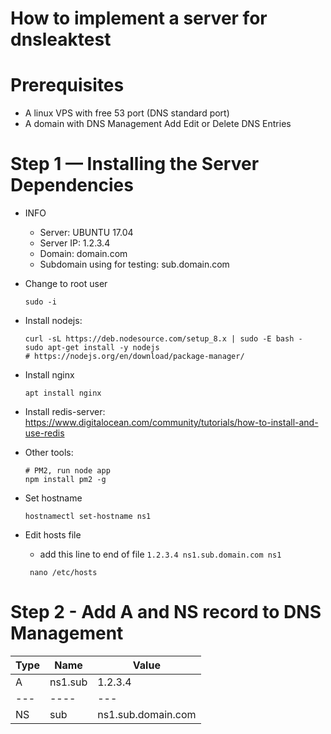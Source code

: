 # How to implement a server for dnsleaktest

# Prerequisites
  - A linux VPS with free 53 port (DNS standard port)
  - A domain with DNS Management Add Edit or Delete DNS Entries

# Step 1 — Installing the Server Dependencies
  - INFO
    - Server: UBUNTU 17.04
    - Server IP: 1.2.3.4
    - Domain: domain.com
    - Subdomain using for testing: sub.domain.com
  - Change to root user
    ```
    sudo -i
    ```

  - Install nodejs: 
      ```
      curl -sL https://deb.nodesource.com/setup_8.x | sudo -E bash -
      sudo apt-get install -y nodejs
      # https://nodejs.org/en/download/package-manager/
      ```
  - Install nginx 
    ```
    apt install nginx
    ```
  - Install redis-server: https://www.digitalocean.com/community/tutorials/how-to-install-and-use-redis
  - Other tools: 
    ```
    # PM2, run node app
    npm install pm2 -g
    ```
  - Set hostname 
    ```
    hostnamectl set-hostname ns1
    ```
 - Edit hosts file
   - add this line to end of file ``` 1.2.3.4 ns1.sub.domain.com ns1 ```
   ```
    nano /etc/hosts
   ```
    
# Step 2 - Add A and NS record to DNS Management

Type         |       Name         |       Value
---         |       ----          |     ---
 A           |       ns1.sub       |    1.2.3.4    
 ---         |       ----          |     ---
 NS           |      sub            |   ns1.sub.domain.com
 

  
